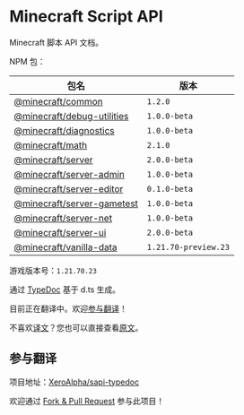 # Minecraft Script API

Minecraft 脚本 API 文档。

<!-- summary start -->

NPM 包：

|包名|版本|
| - | - |
|[@minecraft/common](https://www.npmjs.com/package/@minecraft/common)|`1.2.0`|
|[@minecraft/debug-utilities](https://www.npmjs.com/package/@minecraft/debug-utilities)|`1.0.0-beta`|
|[@minecraft/diagnostics](https://www.npmjs.com/package/@minecraft/diagnostics)|`1.0.0-beta`|
|[@minecraft/math](https://www.npmjs.com/package/@minecraft/math)|`2.1.0`|
|[@minecraft/server](https://www.npmjs.com/package/@minecraft/server)|`2.0.0-beta`|
|[@minecraft/server-admin](https://www.npmjs.com/package/@minecraft/server-admin)|`1.0.0-beta`|
|[@minecraft/server-editor](https://www.npmjs.com/package/@minecraft/server-editor)|`0.1.0-beta`|
|[@minecraft/server-gametest](https://www.npmjs.com/package/@minecraft/server-gametest)|`1.0.0-beta`|
|[@minecraft/server-net](https://www.npmjs.com/package/@minecraft/server-net)|`1.0.0-beta`|
|[@minecraft/server-ui](https://www.npmjs.com/package/@minecraft/server-ui)|`2.0.0-beta`|
|[@minecraft/vanilla-data](https://www.npmjs.com/package/@minecraft/vanilla-data)|`1.21.70-preview.23`|

游戏版本号：`1.21.70.23`

<!-- summary end -->

通过 [TypeDoc](https://typedoc.org/) 基于 d.ts 生成。

目前正在翻译中。欢迎[参与翻译](#参与翻译)！

不喜欢[译文](https://projectxero.top/sapi/)？您也可以直接查看[原文](https://projectxero.top/sapi/original/)。

## 参与翻译

项目地址：[XeroAlpha/sapi-typedoc](https://github.com/XeroAlpha/sapi-typedoc)

欢迎通过 [Fork & Pull Request](https://docs.github.com/zh/pull-requests/collaborating-with-pull-requests/getting-started/about-collaborative-development-models) 参与此项目！

